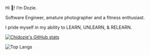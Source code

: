 Hi 👋! I’m Dozie.

Software Engineer, amature photographer and a fitness enthusiast.

I pride myself in my ability to LEARN, UNLEARN, & RELEARN.

[![Chidozie's GitHub stats](https://github-readme-stats.vercel.app/api?username=codagott)](https://github.com/anuraghazra/github-readme-stats)

![Top Langs](https://github-readme-stats.vercel.app/api/top-langs/?username=codagott&hide_progress=true)
